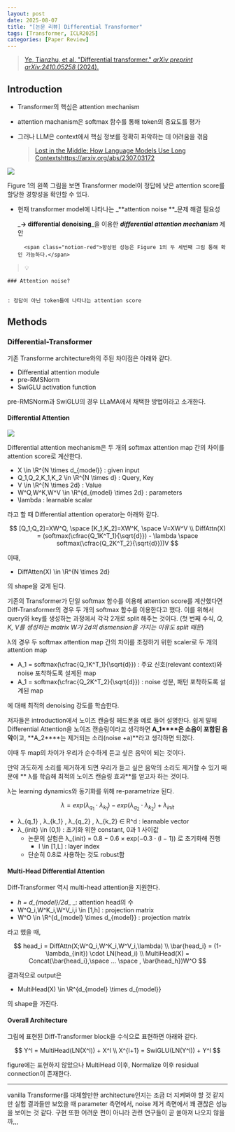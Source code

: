 ```yaml
---
layout: post
date: 2025-08-07
title: "[논문 리뷰] Differential Transformer"
tags: [Transformer, ICLR2025]
categories: [Paper Review]
---
```


> [Ye, Tianzhu, et al. "Differential transformer." ](https://arxiv.org/abs/2410.05258)[_arXiv preprint arXiv:2410.05258_](https://arxiv.org/abs/2410.05258)[ (2024).](https://arxiv.org/abs/2410.05258)



## Introduction

- Transformer의 핵심은 attention mechanism
- attention machanism은 softmax 함수를 통해 token의 중요도를 평가
- 그러나 LLM은 context에서 핵심 정보를 정확히 파악하는 데 어려움을 겪음

	> [Lost in the Middle: How Language Models Use Long Contextshttps://arxiv.org/abs/2307.03172](https://arxiv.org/abs/2307.03172)


![](https://prod-files-secure.s3.us-west-2.amazonaws.com/542b861c-36a8-4051-84e5-8804b6728dba/9083ea56-691a-4752-ae26-47f403431ac8/image.png?X-Amz-Algorithm=AWS4-HMAC-SHA256&X-Amz-Content-Sha256=UNSIGNED-PAYLOAD&X-Amz-Credential=ASIAZI2LB466UIHORZ2P%2F20251009%2Fus-west-2%2Fs3%2Faws4_request&X-Amz-Date=20251009T220100Z&X-Amz-Expires=3600&X-Amz-Security-Token=IQoJb3JpZ2luX2VjEEUaCXVzLXdlc3QtMiJIMEYCIQC%2FrwYLq0LofaDFvbeBPt%2B2H9sxrLXuv9%2Bt8JCV6YjuBgIhAKEtWMQaolGInH3539p3gEylEdjPPkGR3aCXVvGm9ObWKogECN7%2F%2F%2F%2F%2F%2F%2F%2F%2F%2FwEQABoMNjM3NDIzMTgzODA1Igx6ldgD73fxz6woIcEq3ANtvHdOJqTizfrTzDQ2rJxMMSPZKzeo2FO9eIWPzimHVc5kSycAucONtjlUdqhrrPIOJ%2B2WN5rxwYAVyLQwWsHdHSDl7HN3c84jt11gKncdhM1PS8%2FQ%2BdKWO9%2BgduJhA2sKTJ8AI1m9B2D15YJyNC9Sc7mKurbWmHReBNIUlAVV%2FI06NJNCu8T189eCFBFnvo16Wxcja6Zq1iHrbE1hvO2ONWJLzk4BDPf0SUXnxjhmm5vtyfo2AOh5A9ek8hVGkAe9ogBAqjX7b9wiUyJdumsEcbT0%2FP8xB7z6iV47HrTh0lkI0U%2F0KnUzSWKnC%2BN2P69KUjMHFbSIha2XtCTTshirVg0pfnQVJn2a8orMSA%2BWz9rcMR8N6GMJ5%2BlabEYaKuX6HljrTHnxNC2YXy7yoFNUnl%2BgbyfsWfxljikadv2YFRwccGzlTWAGyfCW7VW847bNxBqD5ZUbvMwkw2CN10uivF8D1lL%2FNweTEIlvGLfPvDB%2BTmSNzLO%2FL8CBG1yfre5zYPvAcsWBK%2BBuwFEyNH%2BXHbpPoeYk3bNNXfK0GepAgaxJ3c4F6DgiG%2BciumwvTSnv1hN5pL%2Bzf3gykVkq0noktlZAFy4hT%2B%2B7uyZNDDcz0xOsgkgTtFYpXzvXFDDyxaDHBjqkAUlbUPw5uEn%2BV0FvJcfFhEF%2Fmr8d9et5esy%2B%2FJZjl2JFK3tGx0v3boAHdJZ6S%2Fcf2ormnToNJzDrpVLroQ64UkStMUtm8q5vjCzGugAAfdUywmt2a8dC7bK775lNgC0ABapRtAn%2FEoouzUZx6pu1hMpdZfQrusYiZ2cJ6mcNmiAedgOY9UvipanqIB%2F7CKuLeMW9bpW4OH4gRDmhT%2FNod0XrXZKv&X-Amz-Signature=da3ec6b233ae6469391d33e95b4a828d8b3722b58ba25726b6ae940584a4c280&X-Amz-SignedHeaders=host&x-amz-checksum-mode=ENABLED&x-id=GetObject)


Figure 1의 왼쪽 그림을 보면 Transformer model이 정답에 낮은 attention score를 할당한 경향성을 확인할 수 있다.

- 현재 transformer model에 나타나는 _**attention noise **_문제 해결 필요성

	_**→ differential denoising**_을 이용한 _**differential attention mechanism**_ 제안


		<span class="notion-red">향상된 성능은 Figure 1의 두 세번째 그림 통해 확인 가능하다.</span>


> 💡 


	### Attention noise?


	: 정답이 아닌 token들에 나타나는 attention score



## Methods



### Differential-Transformer


기존 Transforme architecture와의 주된 차이점은 아래와 같다.

- Differential attention module
- pre-RMSNorm
- SwiGLU activation function

pre-RMSNorm과 SwiGLU의 경우 LLaMA에서 채택한 방법이라고 소개한다.



#### Differential Attention


![](https://prod-files-secure.s3.us-west-2.amazonaws.com/542b861c-36a8-4051-84e5-8804b6728dba/116d70b2-1963-4810-9167-f4c7d8a06e8f/image.png?X-Amz-Algorithm=AWS4-HMAC-SHA256&X-Amz-Content-Sha256=UNSIGNED-PAYLOAD&X-Amz-Credential=ASIAZI2LB466UIHORZ2P%2F20251009%2Fus-west-2%2Fs3%2Faws4_request&X-Amz-Date=20251009T220100Z&X-Amz-Expires=3600&X-Amz-Security-Token=IQoJb3JpZ2luX2VjEEUaCXVzLXdlc3QtMiJIMEYCIQC%2FrwYLq0LofaDFvbeBPt%2B2H9sxrLXuv9%2Bt8JCV6YjuBgIhAKEtWMQaolGInH3539p3gEylEdjPPkGR3aCXVvGm9ObWKogECN7%2F%2F%2F%2F%2F%2F%2F%2F%2F%2FwEQABoMNjM3NDIzMTgzODA1Igx6ldgD73fxz6woIcEq3ANtvHdOJqTizfrTzDQ2rJxMMSPZKzeo2FO9eIWPzimHVc5kSycAucONtjlUdqhrrPIOJ%2B2WN5rxwYAVyLQwWsHdHSDl7HN3c84jt11gKncdhM1PS8%2FQ%2BdKWO9%2BgduJhA2sKTJ8AI1m9B2D15YJyNC9Sc7mKurbWmHReBNIUlAVV%2FI06NJNCu8T189eCFBFnvo16Wxcja6Zq1iHrbE1hvO2ONWJLzk4BDPf0SUXnxjhmm5vtyfo2AOh5A9ek8hVGkAe9ogBAqjX7b9wiUyJdumsEcbT0%2FP8xB7z6iV47HrTh0lkI0U%2F0KnUzSWKnC%2BN2P69KUjMHFbSIha2XtCTTshirVg0pfnQVJn2a8orMSA%2BWz9rcMR8N6GMJ5%2BlabEYaKuX6HljrTHnxNC2YXy7yoFNUnl%2BgbyfsWfxljikadv2YFRwccGzlTWAGyfCW7VW847bNxBqD5ZUbvMwkw2CN10uivF8D1lL%2FNweTEIlvGLfPvDB%2BTmSNzLO%2FL8CBG1yfre5zYPvAcsWBK%2BBuwFEyNH%2BXHbpPoeYk3bNNXfK0GepAgaxJ3c4F6DgiG%2BciumwvTSnv1hN5pL%2Bzf3gykVkq0noktlZAFy4hT%2B%2B7uyZNDDcz0xOsgkgTtFYpXzvXFDDyxaDHBjqkAUlbUPw5uEn%2BV0FvJcfFhEF%2Fmr8d9et5esy%2B%2FJZjl2JFK3tGx0v3boAHdJZ6S%2Fcf2ormnToNJzDrpVLroQ64UkStMUtm8q5vjCzGugAAfdUywmt2a8dC7bK775lNgC0ABapRtAn%2FEoouzUZx6pu1hMpdZfQrusYiZ2cJ6mcNmiAedgOY9UvipanqIB%2F7CKuLeMW9bpW4OH4gRDmhT%2FNod0XrXZKv&X-Amz-Signature=6eb2f6cc8f62c519d2ee73e10b5c01c9b473dac9b878b0ab58ea50bdc861a66e&X-Amz-SignedHeaders=host&x-amz-checksum-mode=ENABLED&x-id=GetObject)


Differential attention mechanism은 두 개의 softmax attention map 간의 차이를 attention score로 계산한다.

- X \in \R^{N \times d\_{model}} : given input
- Q\_1,Q\_2,K\_1,K\_2 \in \R^{N \times d} : Query, Key
- V \in \R^{N \times 2d} : Value
- W^Q,W^K,W^V \in \R^{d\_{model} \times 2d} : parameters
- \lambda : learnable scalar

라고 할 때 Differential attention operator는 아래와 같다.


$$
[Q_1;Q_2]=XW^Q, \space [K_1;K_2]=XW^K, \space V=XW^V \\
DiffAttn(X) = (softmax(\cfrac{Q_1K^T_1}{\sqrt{d}}) - \lambda \space softmax(\cfrac{Q_2K^T_2}{\sqrt{d}}))V
$$


이때,

- DiffAtten(X) \in \R^{N \times 2d}

의 shape을 갖게 된다.


기존의 Transformer가 단일 softmax 함수를 이용해 attention score를 계산했다면 Diff-Transformer의 경우 두 개의 softmax 함수를 이용한다고 했다. 이를 위해서 query와 key를 생성하는 과정에서 각각 2개로 split 해주는 것이다. <span class="notion-red">(첫 번째 수식, </span><span class="notion-red">_Q, K, V를 생성하는 matrix W가 2d의 dismension을 가지는 이유도 split 때문_</span><span class="notion-red">)</span>


 λ의 경우 두 softmax attention map 간의 차이를 조정하기 위한 scaler로 두 개의 attention map

- A\_1 = softmax(\cfrac{Q\_1K^T\_1}{\sqrt{d}}) : 주요 신호(relevant context)와 noise 포착하도록 설계된 map
- A\_1 = softmax(\cfrac{Q\_2K^T\_2}{\sqrt{d}}) : noise 성분, 패턴 포착하도록 설계된 map 

에 대해 최적의 denoising 강도를 학습한다.


저자들은 introduction에서 노이즈 캔슬링 헤드폰을 예로 들어 설명한다. 쉽게 말해 Differential Attention을 노이즈 캔슬링이라고 생각하면 **A\_1****은 소음이 포함된 음악**이고, **A\_2****는 제거되는 소리(noise +a)**라고 생각하면 되겠다. 


이때 두 map의 차이가 우리가 순수하게 듣고 싶은 음악이 되는 것이다. 


만약 과도하게 소리를 제거하게 되면 우리가 듣고 싶은 음악의 소리도 제거할 수 있기 때문에 ** λ를 학습해 최적의 노이즈 캔슬링 효과**를 얻고자 하는 것이다.


λ는 learning dynamics와 동기화를 위해 re-parametrize 된다.


$$
\lambda = exp(\lambda_{q_1} \cdot \lambda_{k_1}) - exp(\lambda_{q_2} \cdot \lambda_{k_2}) + \lambda_{init}
$$

- λ\_{q\_1} , λ\_{k\_1} , λ\_{q\_2} , λ\_{k\_2} ∈ R^d : learnable vector
- λ\_{init} \in (0,1) : 초기화 위한 constant, 0과 1 사이값
	- 논문의 실험은 λ\_{init} = 0.8 − 0.6 × exp(−0.3 · (l − 1)) 로 초기화해 진행
		- l \in [1,L] : layer index
	- 단순히 0.8로 사용하는 것도 robust함


#### **Multi-Head Differential Attention**


Diff-Transformer 역시 multi-head attention을 지원한다.

- _h = d\_{model}/2d__ _: attention head의 수
- W^Q\_i,W^K\_i,W^V\_i,i \in [1,h] : projection matrix
- W^O \in \R^{d\_{model} \times d\_{model}} : projection matrix

라고 했을 때,


$$
head_i = DiffAttn(X;W^Q_i,W^K_i,W^V_i,\lambda) \\
\bar{head_i} = (1-\lambda_{init}) \cdot LN(head_i) \\
MultiHead(X) = Concat(\bar{head_i},\space ... \space , \bar{head_h})W^O
$$


결과적으로 output은

- MultiHead(X) \in \R^{d\_{model} \times d\_{model}}

의 shape을 가진다.



#### Overall Architecture


그림에 표현된 Diff-Transformer block을 수식으로 표현하면 아래와 같다.


$$
Y^l = MultiHead(LN(X^l)) + X^l \\
X^{l+1} = SwiGLU(LN(Y^l)) + Y^l
$$


figure에는 표현하지 않았으나 MultiHead 이후, Normalize 이후 residual connection이 존재한다.


---


vanilla Transformer를 대체할만한 architecture인지는 조금 더 지켜봐야 할 것 같지만 실험 결과들만 보았을 때 parameter 측면에서, noise 제거 측면에서 꽤 괜찮은 성능을 보이는 것 같다. 구현 또한 어려운 편이 아니라 관련 연구들이 곧 쏟아져 나오지 않을까,,,

